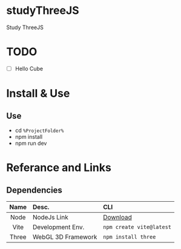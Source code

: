# studyThreeJS
Study ThreeJS

# TODO
  - [ ] Hello Cube

# Install & Use
## Use
- cd `%ProjectFolder%`
- npm install
- npm run dev


# Referance and Links
## Dependencies  
| Name | Desc. | CLI | 
| :--: | :---- | :-- |
| Node | NodeJs Link | [Download](https://nodejs.org/en)
| Vite | Development Env. | `npm create vite@latest` 
| Three | WebGL 3D Framework | `npm install three` 


